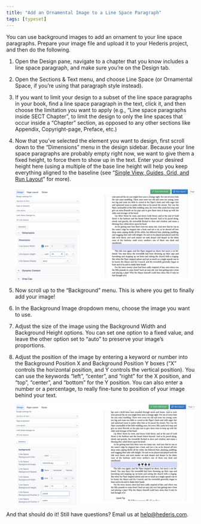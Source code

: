 ```yaml
---
title: "Add an Ornamental Image to a Line Space Paragraph"
tags: [typeset]
---
```

 
<html><body><section data-type="chapter" class="hsecchapter" data-hederis-type="hsecchapter" id="line-space-ornament" data-pi-attrs="id: line-space-ornament; data-tags: typeset;" role="doc-chapter" data-tags="typeset" data-author-name=" " data-book-title=" " title="Add an Ornamental Image to a Line Space Paragraph"><p class="hblkp" data-hederis-type="hblkp" id="pw6EDoCBp">You can use background images to add an ornament to your line space paragraphs. Prepare your image file and upload it to your Hederis project, and then do the following.</p><ol class="hwprnumlist" data-hederis-type="hwprnumlist" id="pUIHLMx4w"><li class="hblkoli" data-hederis-type="hblkoli" id="liVE7lm5aC"><p class="hblkoli" data-hederis-type="hblklip" id="p1kjk2puX">Open the Design pane, navigate to a chapter that you know includes a line space paragraph, and make sure you&#8217;re on the Design tab.</p></li><li class="hblkoli" data-hederis-type="hblkoli" id="liJgSbTa8l"><p class="hblkoli" data-hederis-type="hblklip" id="p9ayxMvza">Open the Sections &amp; Text menu, and choose Line Space (or Ornamental Space, if you&#8217;re using that paragraph style instead).</p></li><li class="hblkoli" data-hederis-type="hblkoli" id="liWdFFL74V"><p class="hblkoli" data-hederis-type="hblklip" id="pUGNx7sG5">If you want to limit your design to a subset of the line space paragraphs in your book, find a line space paragraph in the text, click it, and then choose the limitation you want to apply (e.g., &#8220;Line space paragraphs inside SECT Chapter&#8221;, to limit the design to only the line spaces that occur inside a &#8220;Chapter&#8221; section, as opposed to any other sections like Appendix, Copyright-page, Preface, etc.)</p></li><li class="hblkoli" data-hederis-type="hblkoli" id="liiMgjLTYl"><p class="hblkoli" data-hederis-type="hblklip" id="pvyX1R3Qn">Now that you&#8217;ve selected the element you want to design, first scroll down to the &#8220;Dimensions&#8221; menu in the design sidebar. Because your line space paragraphs are probably empty right now, we want to give them a fixed height, to force them to show up in the text. Enter your desired height here (using a multiple of the base line height will help you keep everything aligned to the baseline (see &#8220;<a href="{% link _docs/typeset-view-toolbar.md %}" class="hspana" data-hederis-type="hspana" id="pBedu98fl">Single View, Guides, Grid, and Run Layout</a>&#8221; for more).</p><img data-hederis-type="hblkimg" class="hblkimg" id="pZ3YVJ8Mj" src="/images/linespace_height.png" data-img-src="/images/linespace_height.png"/></li><li class="hblkoli" data-hederis-type="hblkoli" id="liPgtNDAI9"><p class="hblkoli" data-hederis-type="hblklip" id="pve2wyD7W">Now scroll up to the &#8220;Background&#8221; menu. This is where you get to finally add your image!</p></li><li class="hblkoli" data-hederis-type="hblkoli" id="lirlevvUKc"><p class="hblkoli" data-hederis-type="hblklip" id="pVxBiydWD">In the Background Image dropdown menu, choose the image you want to use.</p></li><li class="hblkoli" data-hederis-type="hblkoli" id="liCAgSSvEP"><p class="hblkoli" data-hederis-type="hblklip" id="pVybPAcPu">Adjust the size of the image using the Background Width and Background Height options. You can set one option to a fixed value, and leave the other option set to &#8220;auto&#8221; to preserve your image&#8217;s proportions.</p></li><li class="hblkoli" data-hederis-type="hblkoli" id="liBrohFrNg"><p class="hblkoli" data-hederis-type="hblklip" id="puHUNISJp">Adjust the position of the image by entering a keyword or number into the Background Position X and Background Position Y boxes (&#8220;X&#8221; controls the horizontal position, and Y controls the vertical position). You can use the keywords &#8220;left&#8221;, &#8220;center&#8221;, and &#8220;right&#8221; for the X position, and &#8220;top&#8221;, &#8220;center&#8221;, and &#8220;bottom&#8221; for the Y position. You can also enter a number or a percentage, to really fine-tune to position of your image behind your text.</p><img data-hederis-type="hblkimg" class="hblkimg" id="p8MnRe3WA" src="/images/linespace_done.png" data-img-src="/images/linespace_done.png"/></li></ol><p class="hblkp" data-hederis-type="hblkp" id="pKlUUX6fU">And that should do it! Still have questions? Email us at <a href="mailto:help@hederis.com" class="hspana" data-hederis-type="hspana" id="pFMq8Ebhh">help@hederis.com</a>. </p></section></body></html>
